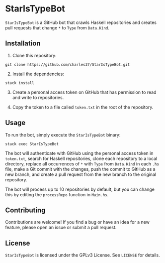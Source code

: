 # StarIsTypeBot

`StarIsTypeBot` is a GitHub bot that crawls Haskell repositories and creates pull requests that change `*` to `Type` from `Data.Kind`.

## Installation

1. Clone this repository:

`git clone https://github.com/charles37/StarIsTypeBot.git`

2. Install the dependencies:

`stack install`


3. Create a personal access token on GitHub that has permission to read and write to repositories.

4. Copy the token to a file called `token.txt` in the root of the repository.

## Usage

To run the bot, simply execute the `StarIsTypeBot` binary:

`stack exec StarIsTypeBot`


The bot will authenticate with GitHub using the personal access token in `token.txt`, search for Haskell repositories, clone each repository to a local directory, replace all occurrences of `*` with `Type` from `Data.Kind` in each `.hs` file, make a Git commit with the changes, push the commit to GitHub as a new branch, and create a pull request from the new branch to the original repository.

The bot will process up to 10 repositories by default, but you can change this by editing the `processRepo` function in `Main.hs`.

## Contributing

Contributions are welcome! If you find a bug or have an idea for a new feature, please open an issue or submit a pull request.

## License

`StarIsTypeBot` is licensed under the GPLv3 License. See `LICENSE` for details.
